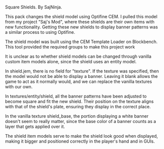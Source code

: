 Square Shields. By SajNinja.

This pack changes the shield model using Optifine CEM.
I pulled this model from my project "Saj's Mod", where these shields are their own items with new functionality.
Getting these new shields to display banner patterns was a similar process to using Optifine.

The shield model was built using the CEM Template Loader on Blockbench.
This tool provided the required groups to make this project work

It is unclear as to whether shield models can be changed through vanilla custom item models alone, since the shield uses an entity model.

In shield.jem, there is no field for "texture".
If the texture was specified, then the model would not be able to display a banner.
Leaving it blank allows the game to act as it normally would, and we can replace the vanilla textures with our own.

In textures/entity/shield, all the banner patterns have been adjusted to become square and fit the new shield.
Their position on the texture aligns with that of the shield's plate, ensuring they display in the correct place.

In the vanilla texture shield_base, the portion displaying a white banner doesn't seem to really matter, since the base color of a banner counts as a layer that gets applied over it.

The shield item models serve to make the shield look good when displayed, making it bigger and positioned correctly in the player's hand and in GUIs.
